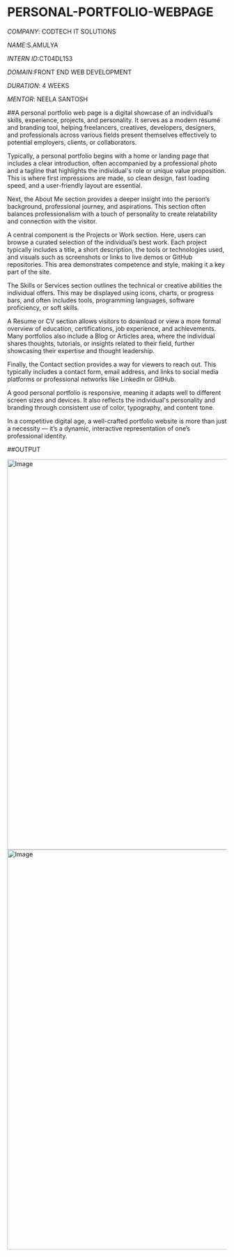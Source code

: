 # PERSONAL-PORTFOLIO-WEBPAGE

*COMPANY*: CODTECH IT SOLUTIONS

*NAME*:S.AMULYA

*INTERN ID*:CT04DL153

*DOMAIN*:FRONT END WEB DEVELOPMENT

*DURATION*: 4 WEEKS

*MENTOR*: NEELA SANTOSH

##A personal portfolio web page is a digital showcase of an individual’s skills, experience, projects, and personality. It serves as a modern résumé and branding tool, helping freelancers, creatives, developers, designers, and professionals across various fields present themselves effectively to potential employers, clients, or collaborators.

Typically, a personal portfolio begins with a home or landing page that includes a clear introduction, often accompanied by a professional photo and a tagline that highlights the individual's role or unique value proposition. This is where first impressions are made, so clean design, fast loading speed, and a user-friendly layout are essential.

Next, the About Me section provides a deeper insight into the person’s background, professional journey, and aspirations. This section often balances professionalism with a touch of personality to create relatability and connection with the visitor.

A central component is the Projects or Work section. Here, users can browse a curated selection of the individual’s best work. Each project typically includes a title, a short description, the tools or technologies used, and visuals such as screenshots or links to live demos or GitHub repositories. This area demonstrates competence and style, making it a key part of the site.

The Skills or Services section outlines the technical or creative abilities the individual offers. This may be displayed using icons, charts, or progress bars, and often includes tools, programming languages, software proficiency, or soft skills.

A Resume or CV section allows visitors to download or view a more formal overview of education, certifications, job experience, and achievements. Many portfolios also include a Blog or Articles area, where the individual shares thoughts, tutorials, or insights related to their field, further showcasing their expertise and thought leadership.

Finally, the Contact section provides a way for viewers to reach out. This typically includes a contact form, email address, and links to social media platforms or professional networks like LinkedIn or GitHub.

A good personal portfolio is responsive, meaning it adapts well to different screen sizes and devices. It also reflects the individual's personality and branding through consistent use of color, typography, and content tone.

In a competitive digital age, a well-crafted portfolio website is more than just a necessity — it’s a dynamic, interactive representation of one’s professional identity.

##OUTPUT

<img width="895" alt="Image" src="https://github.com/user-attachments/assets/324a1445-a0e9-407d-b06f-792dd4fbb94a" />

<img width="917" alt="Image" src="https://github.com/user-attachments/assets/13a15ece-61e8-42eb-a6e6-6c68833f5f21" />






